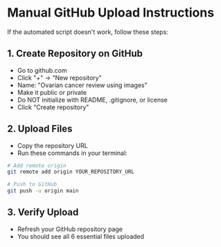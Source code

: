 
# Manual GitHub Upload Instructions

If the automated script doesn't work, follow these steps:

## 1. Create Repository on GitHub
- Go to github.com
- Click "+" → "New repository"
- Name: "Ovarian cancer review using images"
- Make it public or private
- Do NOT initialize with README, .gitignore, or license
- Click "Create repository"

## 2. Upload Files
- Copy the repository URL
- Run these commands in your terminal:

```bash
# Add remote origin
git remote add origin YOUR_REPOSITORY_URL

# Push to GitHub
git push -u origin main
```

## 3. Verify Upload
- Refresh your GitHub repository page
- You should see all 6 essential files uploaded
